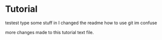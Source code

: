 # Tutorial
testest
type some stuff in
I changed the readme
how to use git im confuse


more changes made to this tutorial text file.

